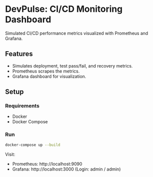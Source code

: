 # DevPulse: CI/CD Monitoring Dashboard

Simulated CI/CD performance metrics visualized with Prometheus and Grafana.

## Features
- Simulates deployment, test pass/fail, and recovery metrics.
- Prometheus scrapes the metrics.
- Grafana dashboard for visualization.

## Setup

### Requirements
- Docker
- Docker Compose

### Run
```bash
docker-compose up --build
```

Visit:
- Prometheus: http://localhost:9090
- Grafana: http://localhost:3000 (Login: admin / admin)
